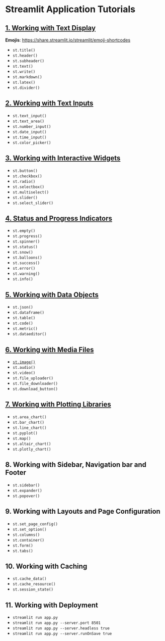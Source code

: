 # Streamlit Application Tutorials

## [1. Working with Text Display](<../Streamlit/Streamlit_Tutorial/01_working_with_text_display.py>)

**Emojis**: https://share.streamlit.io/streamlit/emoji-shortcodes

- `st.title()`
- `st.header()`
- `st.subheader()`
- `st.text()`
- `st.write()`
- `st.markdown()`
- `st.latex()`
- `st.divider()`

## [2. Working with Text Inputs](<../Streamlit/Streamlit_Tutorial/02_working_with_inputes.py>)
- `st.text_input()`
- `st.text_area()`
- `st.number_input()`
- `st.date_input()`
- `st.time_input()`
- `st.color_picker()`

## [3. Working with Interactive Widgets](<../Streamlit/Streamlit_Tutorial/03_working_with_interactive_widgets.py>)
- `st.button()`
- `st.checkbox()`
- `st.radio()`
- `st.selectbox()`
- `st.multiselect()`
- `st.slider()`
- `st.select_slider()`

## [4. Status and Progress Indicators](<../Streamlit/Streamlit_Tutorial/04_status_and_progress_indicators.py>)
- `st.empty()`
- `st.progress()`
- `st.spinner()`
- `st.status()`
- `st.snow()`
- `st.balloons()`
- `st.success()`
- `st.error()`
- `st.warning()`
- `st.info()`

## [5. Working with Data Objects](<../Streamlit/Streamlit_Tutorial/05_working_with_data_objects.py>)
- `st.json()`
- `st.dataframe()`
- `st.table()`
- `st.code()`
- `st.metric()`
- `st.dataeditor()`


## [6. Working with Media Files](<../Streamlit/Streamlit_Tutorial/working_with_media_files/>)
- [`st.image()`](<../Streamlit/Streamlit_Tutorial/working_with_media_files/image.py>)
- `st.audio()`
- `st.video()`
- `st.file_uploader()`
- `st.file_downloader()`
- `st.download_button()`


## [7. Working with Plotting Libraries](<../Streamlit/Streamlit_Tutorial/ploting/>)
- `st.area_chart()`
- `st.bar_chart()`
- `st.line_chart()`
- `st.pyplot()`
- `st.map()`
- `st.altair_chart()`
- `st.plotly_chart()`


## 8. Working with Sidebar, Navigation bar and Footer
- `st.sidebar()`
- `st.expander()`
- `st.popover()`


## 9. Working with Layouts and Page Configuration
- `st.set_page_config()`
- `st.set_option()`
- `st.columns()`
- `st.container()`
- `st.form()`
- `st.tabs()`

## 10. Working with Caching
- `st.cache_data()`
- `st.cache_resource()`
- `st.session_state()`

## 11. Working with Deployment
- `streamlit run app.py`
- `streamlit run app.py --server.port 8501`
- `streamlit run app.py --server.headless true`
- `streamlit run app.py --server.runOnSave true`



